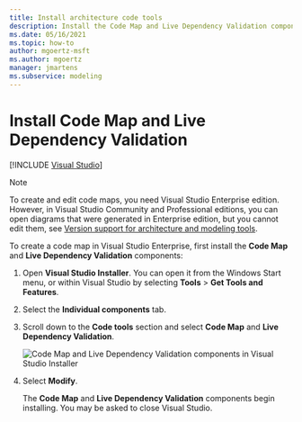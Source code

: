 ```yaml
---
title: Install architecture code tools
description: Install the Code Map and Live Dependency Validation components in Visual Studio to help debug your applications and manage your project code.
ms.date: 05/16/2021
ms.topic: how-to
author: mgoertz-msft
ms.author: mgoertz
manager: jmartens
ms.subservice: modeling
---
```

# Install Code Map and Live Dependency Validation

 [!INCLUDE [Visual Studio](~/includes/applies-to-version/vs-windows-only.md)]

> [!NOTE]
> To create and edit code maps, you need Visual Studio Enterprise edition. However, in Visual Studio Community and Professional editions, you can open diagrams that were generated in Enterprise edition, but you cannot edit them, see [Version support for architecture and modeling tools](analyze-and-model-your-architecture.md#VersionSupport).

To create a code map in Visual Studio Enterprise, first install the **Code Map** and **Live Dependency Validation** components:

1. Open **Visual Studio Installer**. You can open it from the Windows Start menu, or within Visual Studio by selecting **Tools** > **Get Tools and Features**.

1. Select the **Individual components** tab.

1. Scroll down to the **Code tools** section and select **Code Map** and **Live Dependency Validation**.

   ![Code Map and Live Dependency Validation components in Visual Studio Installer](media/modeling-components.png)

1. Select **Modify**.

   The **Code Map** and **Live Dependency Validation** components begin installing. You may be asked to close Visual Studio.
